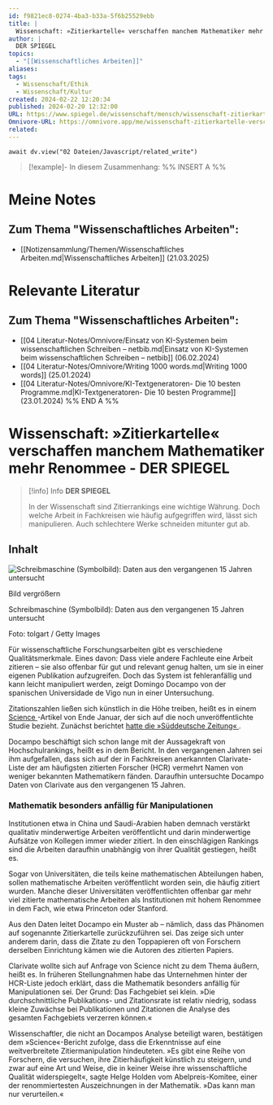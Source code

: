 ```yaml
---
id: f9821ec8-0274-4ba3-b33a-5f6b25529ebb
title: |
  Wissenschaft: »Zitierkartelle« verschaffen manchem Mathematiker mehr Renommee - DER SPIEGEL
author: |
  DER SPIEGEL
topics:
  - "[[Wissenschaftliches Arbeiten]]"
aliases: 
tags:
  - Wissenschaft/Ethik
  - Wissenschaft/Kultur
created: 2024-02-22 12:20:34
published: 2024-02-20 12:32:00
URL: https://www.spiegel.de/wissenschaft/mensch/wissenschaft-zitierkartelle-verschaffen-manchem-mathematiker-mehr-renommee-a-84b952f0-b895-428d-8176-5f9172ee1723
Omnivore-URL: https://omnivore.app/me/wissenschaft-zitierkartelle-verschaffen-manchem-mathematiker-meh-18dd08bb9eb
related:
---
```


```dataviewjs
await dv.view("02 Dateien/Javascript/related_write")
```
> [!example]- In diesem Zusammenhang:
> %% INSERT A %%
# Meine Notes
## Zum Thema "Wissenschaftliches Arbeiten":

- [[Notizensammlung/Themen/Wissenschaftliches Arbeiten.md|Wissenschaftliches Arbeiten]] (21.03.2025)

# Relevante Literatur
## Zum Thema "Wissenschaftliches Arbeiten":

- [[04 Literatur-Notes/Omnivore/Einsatz von KI-Systemen beim wissenschaftlichen Schreiben – netbib.md|Einsatz von KI-Systemen beim wissenschaftlichen Schreiben – netbib]] (06.02.2024)
- [[04 Literatur-Notes/Omnivore/Writing 1000 words.md|Writing 1000 words]] (25.01.2024)
- [[04 Literatur-Notes/Omnivore/KI-Textgeneratoren- Die 10 besten Programme.md|KI-Textgeneratoren- Die 10 besten Programme]] (23.01.2024)
%% END A %%

# Wissenschaft: »Zitierkartelle« verschaffen manchem Mathematiker mehr Renommee - DER SPIEGEL

> [!info] Info
> **DER SPIEGEL**
> 
> In der Wissenschaft sind Zitierrankings eine wichtige Währung. Doch welche Arbeit in Fachkreisen wie häufig aufgegriffen wird, lässt sich manipulieren. Auch schlechtere Werke schneiden mitunter gut ab.


## Inhalt

![Schreibmaschine (Symbolbild): Daten aus den vergangenen 15 Jahren untersucht](https://proxy-prod.omnivore-image-cache.app/960x540,s6fUu3aB5DYdXUKan4YZw_TcItDg4ISNMv34h5EiMrJk/https://cdn.prod.www.spiegel.de/images/56b646f9-8d30-493e-9657-8fa7ac3414ba_w960_r1.778_fpx64.69_fpy55.jpg "Schreibmaschine (Symbolbild): Daten aus den vergangenen 15 Jahren untersucht") 

Bild vergrößern 

Schreibmaschine (Symbolbild): Daten aus den vergangenen 15 Jahren untersucht

Foto: tolgart / Getty Images 

Für wissenschaftliche Forschungsarbeiten gibt es verschiedene Qualitätsmerkmale. Eines davon: Dass viele andere Fachleute eine Arbeit zitieren – sie also offenbar für gut und relevant genug halten, um sie in einer eigenen Publikation aufzugreifen. Doch das System ist fehleranfällig und kann leicht manipuliert werden, zeigt Domingo Docampo von der spanischen Universidade de Vigo nun in einer Untersuchung.

Zitationszahlen ließen sich künstlich in die Höhe treiben, heißt es in einem [Science ](https://www.science.org/content/article/citation-cartels-help-some-mathematicians-and-their-universities-climb-rankings)\-Artikel von Ende Januar, der sich auf die noch unveröffentlichte Studie bezieht. Zunächst berichtet [hatte die »Süddeutsche Zeitung« ](https://www.sueddeutsche.de/wissen/mathematik-literatur-ranking-clarivate-1.6367057).

Docampo beschäftigt sich schon lange mit der Aussagekraft von Hochschulrankings, heißt es in dem Bericht. In den vergangenen Jahren sei ihm aufgefallen, dass sich auf der in Fachkreisen anerkannten Clarivate-Liste der am häufigsten zitierten Forscher (HCR) vermehrt Namen von weniger bekannten Mathematikern fänden. Daraufhin untersuchte Docampo Daten von Clarivate aus den vergangenen 15 Jahren.

### Mathematik besonders anfällig für Manipulationen

Institutionen etwa in China und Saudi-Arabien haben demnach verstärkt qualitativ minderwertige Arbeiten veröffentlicht und darin minderwertige Aufsätze von Kollegen immer wieder zitiert. In den einschlägigen Rankings sind die Arbeiten daraufhin unabhängig von ihrer Qualität gestiegen, heißt es.

Sogar von Universitäten, die teils keine mathematischen Abteilungen haben, sollen mathematische Arbeiten veröffentlicht worden sein, die häufig zitiert wurden. Manche dieser Universitäten veröffentlichten offenbar gar mehr viel zitierte mathematische Arbeiten als Institutionen mit hohem Renommee in dem Fach, wie etwa Princeton oder Stanford.

Aus den Daten leitet Docampo ein Muster ab – nämlich, dass das Phänomen auf sogenannte Zitierkartelle zurückzuführen sei. Das zeige sich unter anderem darin, dass die Zitate zu den Toppapieren oft von Forschern derselben Einrichtung kämen wie die Autoren des zitierten Papiers.

Clarivate wollte sich auf Anfrage von Science nicht zu dem Thema äußern, heißt es. In früheren Stellungnahmen habe das Unternehmen hinter der HCR-Liste jedoch erklärt, dass die Mathematik besonders anfällig für Manipulationen sei. Der Grund: Das Fachgebiet sei klein. »Die durchschnittliche Publikations- und Zitationsrate ist relativ niedrig, sodass kleine Zuwächse bei Publikationen und Zitationen die Analyse des gesamten Fachgebiets verzerren können.«

Wissenschaftler, die nicht an Docampos Analyse beteiligt waren, bestätigen dem »Science«-Bericht zufolge, dass die Erkenntnisse auf eine weitverbreitete Zitiermanipulation hindeuteten. »Es gibt eine Reihe von Forschern, die versuchen, ihre Zitierhäufigkeit künstlich zu steigern, und zwar auf eine Art und Weise, die in keiner Weise ihre wissenschaftliche Qualität widerspiegelt«, sagte Helge Holden vom Abelpreis-Komitee, einer der renommiertesten Auszeichnungen in der Mathematik. »Das kann man nur verurteilen.«